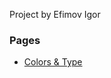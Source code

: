 
Project by Efimov Igor

### Pages
  - [Colors & Type](https://delet-dis.github.io/fsd-second/colors-and-type)
